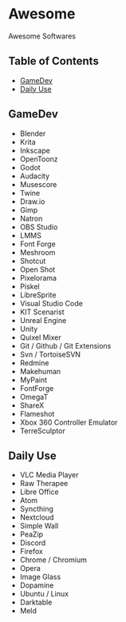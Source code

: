 # Awesome
Awesome Softwares

## Table of Contents
* [GameDev](#gamedev)
* [Daily Use](#daily-use)


## GameDev
* Blender
* Krita
* Inkscape
* OpenToonz
* Godot
* Audacity
* Musescore
* Twine
* Draw.io
* Gimp
* Natron
* OBS Studio
* LMMS
* Font Forge
* Meshroom
* Shotcut
* Open Shot
* Pixelorama
* Piskel
* LibreSprite
* Visual Studio Code
* KIT Scenarist
* Unreal Engine
* Unity
* Quixel Mixer
* Git / Github / Git Extensions
* Svn / TortoiseSVN
* Redmine
* Makehuman
* MyPaint
* FontForge
* OmegaT
* ShareX
* Flameshot
* Xbox 360 Controller Emulator
* TerreSculptor


## Daily Use
* VLC Media Player
* Raw Therapee
* Libre Office
* Atom
* Syncthing
* Nextcloud
* Simple Wall
* PeaZip
* Discord
* Firefox
* Chrome / Chromium
* Opera
* Image Glass
* Dopamine
* Ubuntu / Linux
* Darktable
* Meld

